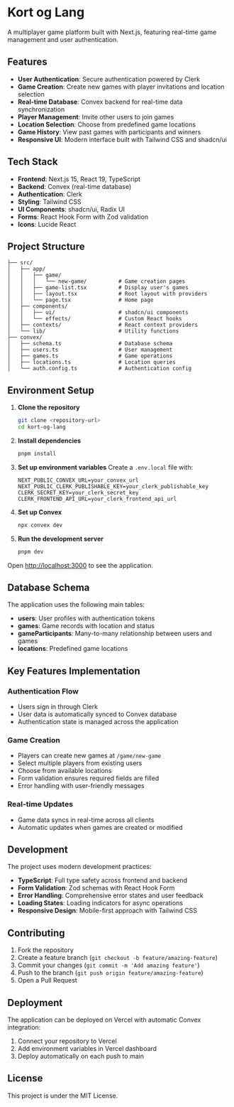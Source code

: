 # Kort og Lang

A multiplayer game platform built with Next.js, featuring real-time game management and user authentication.

## Features

- **User Authentication**: Secure authentication powered by Clerk
- **Game Creation**: Create new games with player invitations and location selection
- **Real-time Database**: Convex backend for real-time data synchronization
- **Player Management**: Invite other users to join games
- **Location Selection**: Choose from predefined game locations
- **Game History**: View past games with participants and winners
- **Responsive UI**: Modern interface built with Tailwind CSS and shadcn/ui

## Tech Stack

- **Frontend**: Next.js 15, React 19, TypeScript
- **Backend**: Convex (real-time database)
- **Authentication**: Clerk
- **Styling**: Tailwind CSS
- **UI Components**: shadcn/ui, Radix UI
- **Forms**: React Hook Form with Zod validation
- **Icons**: Lucide React

## Project Structure

```
├── src/
│   ├── app/
│   │   ├── game/
│   │   │   └── new-game/          # Game creation pages
│   │   ├── game-list.tsx          # Display user's games
│   │   ├── layout.tsx             # Root layout with providers
│   │   └── page.tsx               # Home page
│   ├── components/
│   │   ├── ui/                    # shadcn/ui components
│   │   └── effects/               # Custom React hooks
│   ├── contexts/                  # React context providers
│   └── lib/                       # Utility functions
├── convex/
│   ├── schema.ts                  # Database schema
│   ├── users.ts                   # User management
│   ├── games.ts                   # Game operations
│   ├── locations.ts               # Location queries
│   └── auth.config.ts             # Authentication config
```

## Environment Setup

1. **Clone the repository**
   ```bash
   git clone <repository-url>
   cd kort-og-lang
   ```

2. **Install dependencies**
   ```bash
   pnpm install
   ```

3. **Set up environment variables**
   Create a `.env.local` file with:
   ```env
   NEXT_PUBLIC_CONVEX_URL=your_convex_url
   NEXT_PUBLIC_CLERK_PUBLISHABLE_KEY=your_clerk_publishable_key
   CLERK_SECRET_KEY=your_clerk_secret_key
   CLERK_FRONTEND_API_URL=your_clerk_frontend_api_url
   ```

4. **Set up Convex**
   ```bash
   npx convex dev
   ```

5. **Run the development server**
   ```bash
   pnpm dev
   ```

Open [http://localhost:3000](http://localhost:3000) to see the application.

## Database Schema

The application uses the following main tables:

- **users**: User profiles with authentication tokens
- **games**: Game records with location and status
- **gameParticipants**: Many-to-many relationship between users and games
- **locations**: Predefined game locations

## Key Features Implementation

### Authentication Flow
- Users sign in through Clerk
- User data is automatically synced to Convex database
- Authentication state is managed across the application

### Game Creation
- Players can create new games at `/game/new-game`
- Select multiple players from existing users
- Choose from available locations
- Form validation ensures required fields are filled
- Error handling with user-friendly messages

### Real-time Updates
- Game data syncs in real-time across all clients
- Automatic updates when games are created or modified

## Development

The project uses modern development practices:

- **TypeScript**: Full type safety across frontend and backend
- **Form Validation**: Zod schemas with React Hook Form
- **Error Handling**: Comprehensive error states and user feedback
- **Loading States**: Loading indicators for async operations
- **Responsive Design**: Mobile-first approach with Tailwind CSS

## Contributing

1. Fork the repository
2. Create a feature branch (`git checkout -b feature/amazing-feature`)
3. Commit your changes (`git commit -m 'Add amazing feature'`)
4. Push to the branch (`git push origin feature/amazing-feature`)
5. Open a Pull Request

## Deployment

The application can be deployed on Vercel with automatic Convex integration:

1. Connect your repository to Vercel
2. Add environment variables in Vercel dashboard
3. Deploy automatically on each push to main

## License

This project is under the MIT License.
